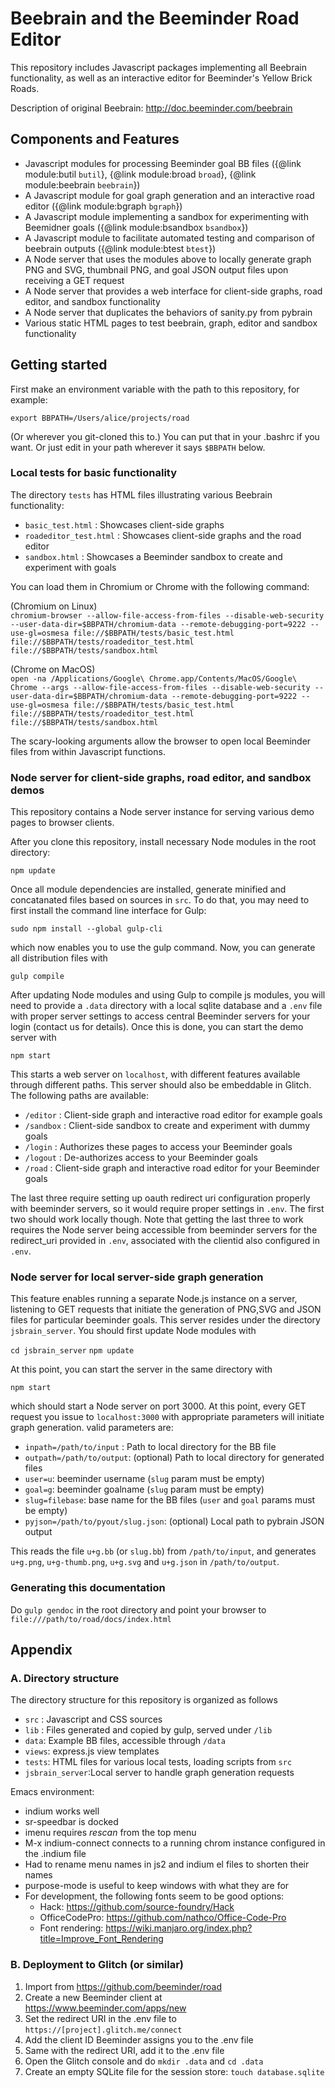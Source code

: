 # Beebrain and the Beeminder Road Editor

This repository includes Javascript packages implementing all Beebrain functionality, as well as an interactive editor for Beeminder's Yellow Brick Roads.

Description of original Beebrain: 
<http://doc.beeminder.com/beebrain>

## Components and Features

* Javascript modules for processing Beeminder goal BB files 
({@link module:butil `butil`},
{@link module:broad `broad`},
{@link module:beebrain `beebrain`})
* A Javascript module for goal graph generation and an interactive road editor 
({@link module:bgraph `bgraph`})
* A Javascript module implementing a sandbox for experimenting with Beemidner goals 
({@link module:bsandbox `bsandbox`})
* A Javascript module to facilitate automated testing and comparison of beebrain outputs 
({@link module:btest `btest`})
* A Node server that uses the modules above to locally generate graph PNG and SVG, thumbnail PNG, and goal JSON output files upon receiving a GET request
* A Node server that provides a web interface for client-side graphs, road editor, and sandbox functionality
* A Node server that duplicates the behaviors of sanity.py from pybrain
* Various static HTML pages to test beebrain, graph, editor and sandbox functionality

## Getting started

First make an environment variable with the path to this repository, for example:

`export BBPATH=/Users/alice/projects/road`

(Or wherever you git-cloned this to.)
You can put that in your .bashrc if you want.
Or just edit in your path wherever it says `$BBPATH` below.

### Local tests for basic functionality

The directory `tests` has HTML files illustrating various Beebrain functionality:

* `basic_test.html`      : Showcases client-side graphs
* `roadeditor_test.html` : Showcases client-side graphs and the road editor
* `sandbox.html`         : Showcases a Beeminder sandbox to create and experiment with goals

You can load them in Chromium or Chrome with the following command:

(Chromium on Linux)  
`chromium-browser --allow-file-access-from-files --disable-web-security --user-data-dir=$BBPATH/chromium-data --remote-debugging-port=9222 --use-gl=osmesa file://$BBPATH/tests/basic_test.html file://$BBPATH/tests/roadeditor_test.html file://$BBPATH/tests/sandbox.html`

(Chrome on MacOS)  
`open -na /Applications/Google\ Chrome.app/Contents/MacOS/Google\ Chrome --args --allow-file-access-from-files --disable-web-security --user-data-dir=$BBPATH/chromium-data --remote-debugging-port=9222 --use-gl=osmesa file://$BBPATH/tests/basic_test.html file://$BBPATH/tests/roadeditor_test.html file://$BBPATH/tests/sandbox.html`

The scary-looking arguments allow the browser to open local Beeminder files from within Javascript functions. 

### Node server for client-side graphs, road editor, and sandbox demos

This repository contains a Node server instance for serving various demo pages to browser clients. 

After you clone this repository, install necessary Node modules in the root directory:

`npm update`

Once all module dependencies are installed, generate minified and concatanated files based on sources in `src`. 
To do that, you may need to first install the command line interface for Gulp:

`sudo npm install --global gulp-cli`

which now enables you to use the gulp command. 
Now, you can generate all distribution files with

`gulp compile`

After updating Node modules and using Gulp to compile js modules, you will need to provide a `.data` directory with a local sqlite database and a `.env` file with proper server settings to access central Beeminder servers for your login (contact us for details). 
Once this is done, you can start the demo server with

`npm start`

This starts a web server on `localhost`, with different features available through different paths. 
This server should also be embeddable in Glitch. 
The following paths are available:

  * `/editor`  : Client-side graph and interactive road editor for example goals
  * `/sandbox` : Client-side sandbox to create and experiment with dummy goals
  * `/login`   : Authorizes these pages to access your Beeminder goals
  * `/logout`  : De-authorizes access to your Beeminder goals
  * `/road`    : Client-side graph and interactive road editor for your Beeminder goals

The last three require setting up oauth redirect uri configuration
properly with beeminder servers, so it would require proper settings
in `.env`. The first two should work locally though. Note that getting
the last three to work requires the Node server being accessible from
beeminder servers for the redirect_uri provided in `.env`, associated
with the clientid also configured in `.env`.

### Node server for local server-side graph generation

This feature enables running a separate Node.js instance on a server,
listening to GET requests that initiate the generation of PNG,SVG and
JSON files for particular beeminder goals. This server resides under
the directory `jsbrain_server`. You should first update Node modules with

`cd jsbrain_server`
`npm update`

At this point, you can start the server in the same directory with 

`npm start`

which should start a Node server on port 3000. At this point, every
GET request you issue to `localhost:3000` with appropriate parameters
will initiate graph generation. valid parameters are:

  * `inpath=/path/to/input` : Path to local directory for the BB file
  * `outpath=/path/to/output`: (optional) Path to local directory for generated files
  * `user=u`: beeminder username (`slug` param must be empty)
  * `goal=g`: beeminder goalname (`slug` param must be empty)
  * `slug=filebase`: base name for the BB files (`user` and `goal` params must be empty)
  * `pyjson=/path/to/pyout/slug.json`: (optional) Local path to pybrain JSON output
  
This reads the file `u+g.bb` (or `slug.bb`) from `/path/to/input`, and
generates `u+g.png`, `u+g-thumb.png`, `u+g.svg` and `u+g.json` in
`/path/to/output`. 

### Generating this documentation

Do `gulp gendoc` in the root directory and point your browser to 
`file:///path/to/road/docs/index.html`

## Appendix

### A. Directory structure 

The directory structure for this repository is organized as follows

  * `src` : Javascript and CSS sources
  * `lib` : Files generated and copied by gulp, served under `/lib`
  * `data`: Example BB files, accessible through `/data`
  * `views`: express.js view templates
  * `tests`: HTML files for various local tests, loading scripts from `src`
  * `jsbrain_server`:Local server to handle graph generation requests
  
Emacs environment:
  * indium works well
  * sr-speedbar is docked
  * imenu requires *rescan* from the top menu
  * M-x indium-connect connects to a running chrom instance configured in the .indium file
  * Had to rename menu names in js2 and indium el files to shorten their names
  * purpose-mode is useful to keep windows with what they are for
  * For development, the following fonts seem to be good options:
    * Hack: https://github.com/source-foundry/Hack
    * OfficeCodePro: https://github.com/nathco/Office-Code-Pro
    * Font rendering: https://wiki.manjaro.org/index.php?title=Improve_Font_Rendering

### B. Deployment to Glitch (or similar)

1. Import from https://github.com/beeminder/road
2. Create a new Beeminder client at https://www.beeminder.com/apps/new
3. Set the redirect URI in the .env file to `https://[project].glitch.me/connect`
4. Add the client ID Beeminder assigns you to the .env file
5. Same with the redirect URI, add it to the .env file
6. Open the Glitch console and do `mkdir .data` and `cd .data`
7. Create an empty SQLite file for the session store: `touch database.sqlite`
